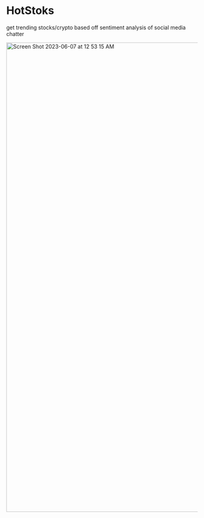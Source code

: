# HotStoks

get trending stocks/crypto based off sentiment analysis of social media chatter

<img width="1234" alt="Screen Shot 2023-06-07 at 12 53 15 AM" src="https://github.com/ZubairShaik7/HotStoks/assets/64756607/e4517b27-c322-4a18-829e-a89d1deb3dfc">

